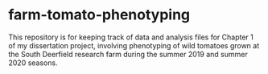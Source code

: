 # farm-tomato-phenotyping

This repository is for keeping track of data and analysis files for Chapter 1 of my dissertation project, involving phenotyping of wild tomatoes grown at the South Deerfield research farm during the summer 2019 and summer 2020 seasons. 
